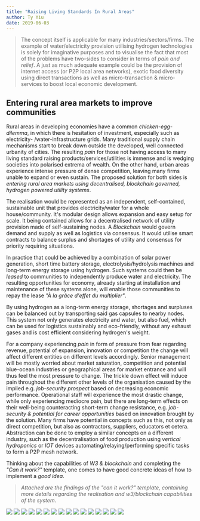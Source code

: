 ```yaml
---
title: "Raising Living Standards In Rural Areas"
author: Ty Yiu
date: 2019-06-03
---
```


> The concept itself is applicable for many industries/sectors/firms. The
> example of water/electricity provision utilising hydrogen technologies is
> solely for imaginative purposes and to visualise the fact that most of the
> problems have two-sides to consider in terms of *pain and relief*. A just as
> much adequate example could be the provision of internet access (or P2P local
> area networks), exotic food diversity using direct transactions as well as
> micro-transaction & micro-services to boost local economic development.

## Entering rural area markets to improve communities

Rural areas in developing economies have a common *chicken-egg-dilemma*, in
which there is hesitation of investment, especially such as electricity-
/water-infrastructure grids. Many traditional supply chain mechanisms start to
break down outside the developed, well connected urbanity of cities. The
resulting *pain* for those not having access to many living standard raising
products/services/utilities is immense and is wedging societies into polarised
extrema of wealth. On the other hand, urban areas experience intense pressure of
dense competition, leaving many firms unable to expand or even sustain. The
proposed solution for both sides is *entering rural area markets using
decentralised, blockchain governed, hydrogen powered utility systems*.

The realisation would be represented as an independent, self-contained,
sustainable unit that provides electricity/water for a whole house/community.
It's modular design allows expansion and easy setup for scale. It being
contained allows for a decentralised network of utility provision made of
self-sustaining nodes. A *Blockchain* would govern demand and supply as well as
logistics via consensus. It would utilise smart contracts to balance surplus and
shortages of utility and consensus for priority requiring situations.

In practice that could be achieved by a combination of solar power generation,
short time battery storage, electrolysis/hydrolysis machines and long-term
energy storage using hydrogen. Such systems could then be *leased* to
communities to independently produce water and electricity. The resulting
opportunities for economy, already starting at installation and maintenance of
these systems alone, will enable those communities to repay the lease *"À la
grâce d'effet du multiplier"*. 

By using hydrogen as a long-term energy storage, shortages and surpluses
can be balanced out by transporting said gas capsules to nearby nodes. This
system not only generates electricity and water, but also fuel, which can be
used for logistics sustainably and eco-friendly, without any exhaust gases and
is cost efficient considering hydrogen's weight.

For a company experiencing *pain* in form of pressure from fear regarding
revenue, potential of expansion, innovation or competition the change will
affect different entities on different levels accordingly. Senior management
will be mostly worried about market saturation, competition and potential
blue-ocean industries or geographical areas for market entrance and will thus
feel the most pressure to change. The trickle down effect will induce pain
throughout the different other levels of the organisation caused by the implied
e.g. *job-security prospect* based on decreasing economic performance.
Operational staff will experience the most drastic change, while only
experiencing mediocre pain, but there are long-term effects on their well-being
counteracting short-term change resistance, e.g. *job-security & potential for
career opportunities* based on innovation brought by the solution.
Many firms have potential in concepts such as this, not only as direct
competition, but also as contractors, suppliers, educators et cetera.
Abstraction can be done to employ a similar concepts on a different industry,
such as the decentralisation of food production using *vertical hydroponics* or
*IOT* devices automating/relaying/performing specific tasks to form a P2P mesh
network. 


Thinking about the capabilities of *W3 & blockchain* and completing the *"Can it
work?"* template, one comes to have good concrete ideas of how to implement a
*good idea*. 

> *Attached are the findings of the "can it work?" template, containing more
> details regarding the realisation and w3/blockchain capabilities of the
> system.* 

![](./img1.png)
![](./img2.png)
![](./img3.png)
![](./img4.png)
![](./img5.png)
![](./img6.png)
![](./img7.png)
![](./img8.png)
![](./img9.png)
![](./img10.png)
![](./img11.png)
![](./img12.png)
![](./img13.png)
![](./img14.png)
![](./img15.png)
![](./img16.png)
